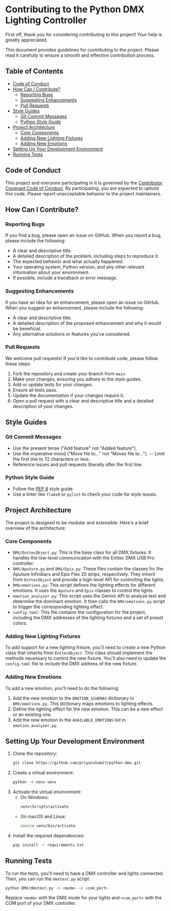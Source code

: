 # Contributing to the Python DMX Lighting Controller

First off, thank you for considering contributing to this project! Your help is greatly appreciated.

This document provides guidelines for contributing to the project. Please read it carefully to ensure a smooth and effective contribution process.

## Table of Contents

- [Code of Conduct](#code-of-conduct)
- [How Can I Contribute?](#how-can-i-contribute)
  - [Reporting Bugs](#reporting-bugs)
  - [Suggesting Enhancements](#suggesting-enhancements)
  - [Pull Requests](#pull-requests)
- [Style Guides](#style-guides)
  - [Git Commit Messages](#git-commit-messages)
  - [Python Style Guide](#python-style-guide)
- [Project Architecture](#project-architecture)
  - [Core Components](#core-components)
  - [Adding New Lighting Fixtures](#adding-new-lighting-fixtures)
  - [Adding New Emotions](#adding-new-emotions)
- [Setting Up Your Development Environment](#setting-up-your-development-environment)
- [Running Tests](#running-tests)

## Code of Conduct

This project and everyone participating in it is governed by the [Contributor Covenant Code of Conduct](CODE_OF_CONDUCT.md). By participating, you are expected to uphold this code. Please report unacceptable behavior to the project maintainers.

## How Can I Contribute?

### Reporting Bugs

If you find a bug, please open an issue on GitHub. When you report a bug, please include the following:

-   A clear and descriptive title.
-   A detailed description of the problem, including steps to reproduce it.
-   The expected behavior and what actually happened.
-   Your operating system, Python version, and any other relevant information about your environment.
-   If possible, include a traceback or error message.

### Suggesting Enhancements

If you have an idea for an enhancement, please open an issue on GitHub. When you suggest an enhancement, please include the following:

-   A clear and descriptive title.
-   A detailed description of the proposed enhancement and why it would be beneficial.
-   Any alternative solutions or features you've considered.

### Pull Requests

We welcome pull requests! If you'd like to contribute code, please follow these steps:

1.  Fork the repository and create your branch from `main`.
2.  Make your changes, ensuring you adhere to the style guides.
3.  Add or update tests for your changes.
4.  Ensure all tests pass.
5.  Update the documentation if your changes require it.
6.  Open a pull request with a clear and descriptive title and a detailed description of your changes.

## Style Guides

### Git Commit Messages

-   Use the present tense ("Add feature" not "Added feature").
-   Use the imperative mood ("Move file to..." not "Moves file to...").
--   Limit the first line to 72 characters or less.
-   Reference issues and pull requests liberally after the first line.

### Python Style Guide

-   Follow the [PEP 8](https://www.python.org/dev/peps/pep-0008/) style guide.
-   Use a linter like `flake8` or `pylint` to check your code for style issues.

## Project Architecture

The project is designed to be modular and extensible. Here's a brief overview of the architecture:

### Core Components

-   `DMX/EnttecObject.py`: This is the base class for all DMX fixtures. It handles the low-level communication with the Enttec DMX USB Pro controller.
-   `DMX/Aputure.py` and `DMX/Epix.py`: These files contain the classes for the Aputure Infinibars and Epix Flex 20 strips, respectively. They inherit from `EnttecObject` and provide a high-level API for controlling the lights.
-   `DMX/emotions.py`: This script defines the lighting effects for different emotions. It uses the `Aputure` and `Epix` classes to control the lights.
-   `emotion_analyzer.py`: This script uses the Gemini API to analyze text and determine the dominant emotion. It then calls the `DMX/emotions.py` script to trigger the corresponding lighting effect.
-   `config.toml`: This file contains the configuration for the project, including the DMX addresses of the lighting fixtures and a set of preset colors.

### Adding New Lighting Fixtures

To add support for a new lighting fixture, you'll need to create a new Python class that inherits from `EnttecObject`. This class should implement the methods necessary to control the new fixture. You'll also need to update the `config.toml` file to include the DMX address of the new fixture.

### Adding New Emotions

To add a new emotion, you'll need to do the following:

1.  Add the new emotion to the `EMOTION_SCHEMAS` dictionary in `DMX/emotions.py`. This dictionary maps emotions to lighting effects.
2.  Define the lighting effect for the new emotion. This can be a new effect or an existing one.
3.  Add the new emotion to the `AVAILABLE_EMOTIONS` list in `emotion_analyzer.py`.

## Setting Up Your Development Environment

1.  Clone the repository:
    ```bash
    git clone https://github.com/priyanshum17/python-dmx.git
    ```
2.  Create a virtual environment:
    ```bash
    python -m venv venv
    ```
3.  Activate the virtual environment:
    -   On Windows:
        ```bash
        venv\Scripts\activate
        ```
    -   On macOS and Linux:
        ```bash
        source venv/bin/activate
        ```
4.  Install the required dependencies:
    ```bash
    pip install -r requirements.txt
    ```

## Running Tests

To run the tests, you'll need to have a DMX controller and lights connected. Then, you can run the `dmxtest.py` script:

```bash
python DMX/dmxtest.py -m <mode> -c <com_port>
```

Replace `<mode>` with the DMX mode for your lights and `<com_port>` with the COM port of your DMX controller.

